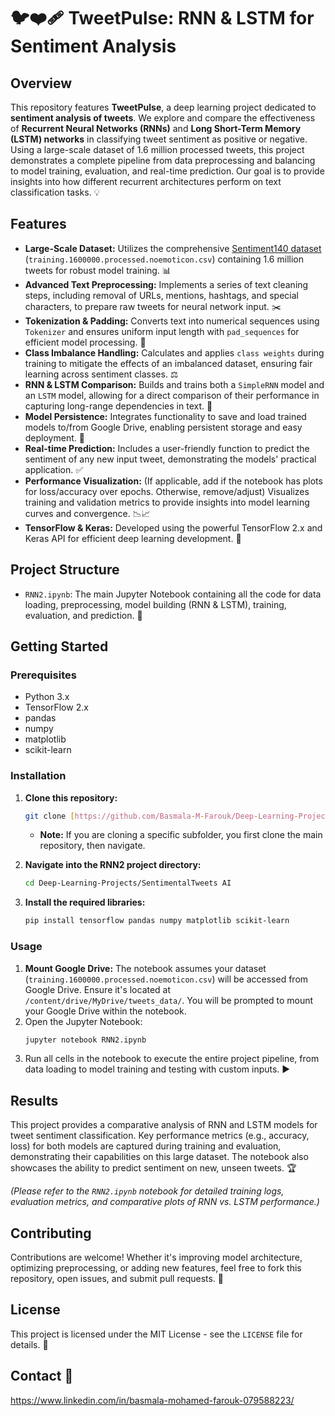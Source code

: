 # 🐦❤️‍🩹 TweetPulse: RNN & LSTM for Sentiment Analysis 

## Overview

This repository features **TweetPulse**, a deep learning project dedicated to **sentiment analysis of tweets**. We explore and compare the effectiveness of **Recurrent Neural Networks (RNNs)** and **Long Short-Term Memory (LSTM) networks** in classifying tweet sentiment as positive or negative. Using a large-scale dataset of 1.6 million processed tweets, this project demonstrates a complete pipeline from data preprocessing and balancing to model training, evaluation, and real-time prediction. Our goal is to provide insights into how different recurrent architectures perform on text classification tasks. 💡

## Features

* **Large-Scale Dataset:** Utilizes the comprehensive [Sentiment140 dataset](https://www.kaggle.com/datasets/kazanova/sentiment140) (`training.1600000.processed.noemoticon.csv`) containing 1.6 million tweets for robust model training. 📊
* **Advanced Text Preprocessing:** Implements a series of text cleaning steps, including removal of URLs, mentions, hashtags, and special characters, to prepare raw tweets for neural network input. ✂️
* **Tokenization & Padding:** Converts text into numerical sequences using `Tokenizer` and ensures uniform input length with `pad_sequences` for efficient model processing. 📏
* **Class Imbalance Handling:** Calculates and applies `class weights` during training to mitigate the effects of an imbalanced dataset, ensuring fair learning across sentiment classes. ⚖️
* **RNN & LSTM Comparison:** Builds and trains both a `SimpleRNN` model and an `LSTM` model, allowing for a direct comparison of their performance in capturing long-range dependencies in text. 🧠
* **Model Persistence:** Integrates functionality to save and load trained models to/from Google Drive, enabling persistent storage and easy deployment. 💾
* **Real-time Prediction:** Includes a user-friendly function to predict the sentiment of any new input tweet, demonstrating the models' practical application. ✅
* **Performance Visualization:** (If applicable, add if the notebook has plots for loss/accuracy over epochs. Otherwise, remove/adjust) Visualizes training and validation metrics to provide insights into model learning curves and convergence. 📉📈
* **TensorFlow & Keras:** Developed using the powerful TensorFlow 2.x and Keras API for efficient deep learning development. 🐍

## Project Structure

* `RNN2.ipynb`: The main Jupyter Notebook containing all the code for data loading, preprocessing, model building (RNN & LSTM), training, evaluation, and prediction. 📝

## Getting Started

### Prerequisites

* Python 3.x
* TensorFlow 2.x
* pandas
* numpy
* matplotlib
* scikit-learn

### Installation

1.  **Clone this repository:**
    ```bash
    git clone [https://github.com/Basmala-M-Farouk/Deep-Learning-Projects.git](https://github.com/Basmala-M-Farouk/Deep-Learning-Projects.git)
    ```
    * **Note:** If you are cloning a specific subfolder, you first clone the main repository, then navigate.
2.  **Navigate into the RNN2 project directory:**
    ```bash
    cd Deep-Learning-Projects/SentimentalTweets AI
    ```
    
3.  **Install the required libraries:**
    ```bash
    pip install tensorflow pandas numpy matplotlib scikit-learn
    ```

### Usage

1.  **Mount Google Drive:** The notebook assumes your dataset (`training.1600000.processed.noemoticon.csv`) will be accessed from Google Drive. Ensure it's located at `/content/drive/MyDrive/tweets_data/`. You will be prompted to mount your Google Drive within the notebook.
2.  Open the Jupyter Notebook:
    ```bash
    jupyter notebook RNN2.ipynb
    ```
3.  Run all cells in the notebook to execute the entire project pipeline, from data loading to model training and testing with custom inputs. ▶️

## Results

This project provides a comparative analysis of RNN and LSTM models for tweet sentiment classification. Key performance metrics (e.g., accuracy, loss) for both models are captured during training and evaluation, demonstrating their capabilities on this large dataset. The notebook also showcases the ability to predict sentiment on new, unseen tweets. 🏆

*(Please refer to the `RNN2.ipynb` notebook for detailed training logs, evaluation metrics, and comparative plots of RNN vs. LSTM performance.)*

## Contributing

Contributions are welcome! Whether it's improving model architecture, optimizing preprocessing, or adding new features, feel free to fork this repository, open issues, and submit pull requests. 🤝

## License

This project is licensed under the MIT License - see the `LICENSE` file for details. 📄

## Contact 📧

https://www.linkedin.com/in/basmala-mohamed-farouk-079588223/ 
